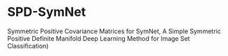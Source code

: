 # SPD-SymNet
Symmetric Positive Covariance Matrices for SymNet, A Simple Symmetric Positive Definite Manifold Deep Learning Method for Image Set Classification)
